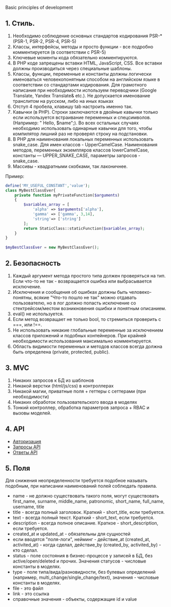 Basic principles of development

## 1. Стиль.

1. Необходимо соблюдение основных стандартов кодирования PSR-*(PSR-1, PSR-2, PSR-4, PSR-5)
2. Классы, интерфейсы, методы и просто функции - все подробно комментируется (в соответствии с PSR-5)
3. Ключевые моменты кода обязательно комментируются.
4. В PHP коде запрещены вставки HTML, JavaScript, CSS. Все вставки должны производиться через специальные шаблоны.
5. Классы, функции, переменные и константы должны логически именоваться человекопонятным способом на английском языке в соответствии со стандартами кодирования. Для грамотного написания при необходимости используем переводчики (Google Translate, Yandex Translate& etc.). Не допускается именование транслитом на русском, либо на иных языках
6. Отступ 4 пробела, клавишу tab настроить именно так.
7. Кавычки (в PHP). Строки заключаются в двойные кавычки только если используется встраивание переменных и спецсимволов. (Например: " Hello, $name";). Во всех остальных случаях необходимо использовать одинарные кавычки для того, чтобы компилятор лишний раз не проверял строку на подстановки.
8. В PHP для наименования локальных переменных использовать snake_case. Для имен классов -  UpperCamelCase. Наименования методов, переменных экземпляров классов lowerCamelCase, константы — UPPER_SNAKE_CASE, параметры запросов - snake_case.
9. Массивы - квадратными скобками, так лаконичнее.

Пример:
```php
define('MY_USEFUL_CONSTANT','value');
class MyBestClassEver{
    private function myPrivateFunction($arguments)
    {
        $variables_array = [
            'alpha' => $arguments['alpha'],
            'gamma' => ['gamma', 3,14],
            'string'=> ['string']
        ];
        return StaticClass::staticFunction($variables_array);
    }
}
  
$myBestClassEver = new MyBestClassEver();
```

## 2. Безопасность
1. Каждый аргумент метода простого типа должен проверяться на тип. Если что-то не так - возвращается ошибка или выбрасывается исключение.
2. Исключения и сообщения об ошибках должны быть человеко-понятны, всякие "Что-то пошло не так" можно отдавать пользователю, но в лог должно попасть исключение со стектрейсом/местом возникновения ошибки и понятным описанием.
3. eval() не используется.
4. Если метод возвращает не только bool, то стремиться проверить с ===, или !==.
5. Не использовать никакие глобальные переменные за исключением классов приложений и подобных контейнеров. При крайней необходимости использования максимально комментируется.
6. Область видимости переменных и методов классов всегда должна быть определена (private, protected, public).

## 3. MVC
1. Никаких запросов к БД из шаблонов
2. Никакой верстки (html/js/css) в контроллерах
3. Никакой магии, приватные поля + геттеры с сеттерами (при необходимости)
4. Никаких обработок пользовательского ввода в моделях
5. Тонкий контроллер, обработка параметров запроса + RBAC и вызовы моделей.

## 4. API 
- [Авторизация](api/auth.md)
- [Запросы API](api/request.md)
- [Ответы API](api/response.md)

## 5. Поля
Для снижения неопределенности требуется подобное называть подобным, при написании наименований полей соблюдать правила.
- name - не должно существовать такого поля, могут существовать first_name, surname, middle_name, patronomic, short_name, full_name, username, title
- title - всегда полный заголовок. Краткий - short_title, если требуется.
- text - всегда полный текст. Краткий - short_text, если требуется.
- description - всегда полное описание. Краткое - short_description, если требуется.
- created_at и updated_at - обязательны для сущностей
- если вводятся "поля-логи", нейминг - действие_at (created_at, activited_at) - когда сделал, действие_by (created_by, activited_by) - кто сделал.
- status - поле состояния в бизнес-процессе у записей в БД, без active/open/deleted и прочих. Значения статусов - числовые константы в моделях.
- type - поле типа/вида/разновидности, без булевых определений (например, multi_change/single_change/text), значения - числовые константы в моделях.
- file - это файл
- link - это ссылка
- справочные значения - объекты, содержащие id и value
